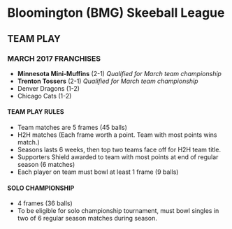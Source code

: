 # Bloomington (BMG) Skeeball League

## TEAM PLAY

### MARCH 2017 FRANCHISES

- **Minnesota Mini-Muffins** (2-1) *Qualified for March team championship*
- **Trenton Tossers** (2-1) *Qualified for March team championship*
- Denver Dragons (1-2)
- Chicago Cats (1-2)

#### TEAM PLAY RULES
- Team matches are 5 frames (45 balls) 
- H2H matches (Each frame worth a point. Team with most points wins match.)
- Seasons lasts 6 weeks, then top two teams face off for H2H team title.
- Supporters Shield awarded to team with most points at end of regular season (6 matches)
- Each player on team must bowl at least 1 frame (9 balls)

#### SOLO CHAMPIONSHIP
- 4 frames (36 balls)
- To be eligible for solo championship tournament, must bowl singles in two of 6 regular season matches during season.

